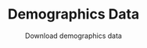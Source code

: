 ---
#type: dataset
title: Demographics Data
subtitle: Download demographics data
category: Demographics
order: 1
release: paper-01
file_url: "/data/index.html#"
---